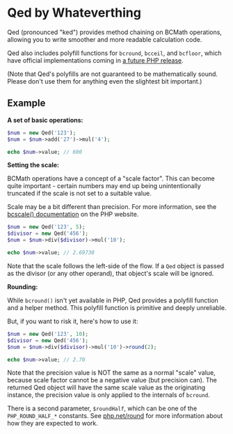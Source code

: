 Qed by Whateverthing
====================

Qed (pronounced "ked") provides method chaining on BCMath operations, allowing
you to write smoother and more readable calculation code.

Qed also includes polyfill functions for `bcround`, `bcceil`, and `bcfloor`,
which have official implementations coming in
[a future PHP release](https://wiki.php.net/rfc/adding_bcround_bcfloor_bcceil_to_bcmath).

(Note that Qed's polyfills are not guaranteed to be mathematically sound. Please
don't use them for anything even the slightest bit important.)

## Example

**A set of basic operations:**

```php
$num = new Qed('123');
$num = $num->add('27')->mul('4');

echo $num->value; // 600
```

**Setting the scale:**

BCMath operations have a concept of a "scale factor". This can become quite
important - certain numbers may end up being unintentionally truncated if the
scale is not set to a suitable value.

Scale may be a bit different than precision. For more information, see the [bcscale() documentation](https://www.php.net/manual/en/function.bcscale.php) on the PHP website.

```php
$num = new Qed('123', 5);
$divisor = new Qed('456');
$num = $num->div($divisor)->mul('10');

echo $num->value; // 2.69730
```

Note that the scale follows the left-side of the flow. If a `Qed` object is
passed as the divisor (or any other operand), that object's scale will be
ignored.

**Rounding:**

While `bcround()` isn't yet available in PHP, Qed provides a polyfill function
and a helper method. This polyfill function is primitive and deeply unreliable.

But, if you want to risk it, here's how to use it:

```php
$num = new Qed('123', 10);
$divisor = new Qed('456');
$num = $num->div($divisor)->mul('10')->round(2);

echo $num->value; // 2.70
```

Note that the precision value is NOT the same as a normal "scale" value, because
scale factor cannot be a negative value (but precision can). The returned Qed
object will have the same scale value as the originating instance, the precision
value is only applied to the internals of `bcround`.

There is a second parameter, `$roundHalf`, which can be one of the
`PHP_ROUND_HALF_*` constants. See [php.net/round](https://www.php.net/round)
for more information about how they are expected to work.
